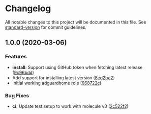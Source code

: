 # Changelog

All notable changes to this project will be documented in this file. See [standard-version](https://github.com/conventional-changelog/standard-version) for commit guidelines.

## 1.0.0 (2020-03-06)


### Features

* **install:** Support using GitHub token when fetching latest release ([9c96bdd](https://github.com/jimeh/ansible-adguardhome/commit/9c96bdd21283e9a1341534ca301a80a25e443345))
* Add support for installing latest version ([8ed2be2](https://github.com/jimeh/ansible-adguardhome/commit/8ed2be2b5ac59173e0bc2075eb94d7b5e906ed3f))
* Initial working adguardhome role ([968722c](https://github.com/jimeh/ansible-adguardhome/commit/968722c8d538ca2123aa118c36ee41f6400ac8e7))


### Bug Fixes

* **ci:** Update test setup to work with molecule v3 ([2c522f2](https://github.com/jimeh/ansible-adguardhome/commit/2c522f29b9952d72a15c4c1be559c9cf238a74e4))
